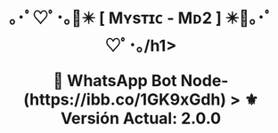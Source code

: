 <h1 align="center">｡･ﾟ♡ﾟ･｡🌹✴️ [ Mʏsᴛɪᴄ - Mᴅ2 ] ✴️🌹｡･ﾟ♡ﾟ･｡/h1>
 <p align="center">🌹 WhatsApp Bot Node-(https://ibb.co/1GK9xGdh)
> ⚜️ Versión Actual: 2.0.0
